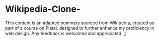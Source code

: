 # Wikipedia-Clone-
This content is an adapted summary sourced from Wikipedia, created as part of a course on Platzi, designed to further enhance my proficiency in web design. Any feedback is welcomed and appreciated :,)
